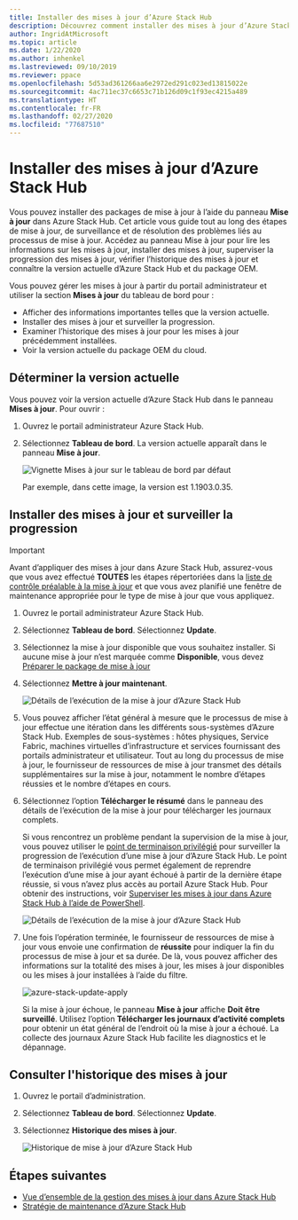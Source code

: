 ```yaml
---
title: Installer des mises à jour d’Azure Stack Hub
description: Découvrez comment installer des mises à jour d’Azure Stack Hub.
author: IngridAtMicrosoft
ms.topic: article
ms.date: 1/22/2020
ms.author: inhenkel
ms.lastreviewed: 09/10/2019
ms.reviewer: ppace
ms.openlocfilehash: 5d53ad361266aa6e2972ed291c023ed13815022e
ms.sourcegitcommit: 4ac711ec37c6653c71b126d09c1f93ec4215a489
ms.translationtype: HT
ms.contentlocale: fr-FR
ms.lasthandoff: 02/27/2020
ms.locfileid: "77687510"
---
```

# <a name="install-azure-stack-hub-updates"></a>Installer des mises à jour d’Azure Stack Hub

Vous pouvez installer des packages de mise à jour à l’aide du panneau **Mise à jour** dans Azure Stack Hub. Cet article vous guide tout au long des étapes de mise à jour, de surveillance et de résolution des problèmes liés au processus de mise à jour. Accédez au panneau Mise à jour pour lire les informations sur les mises à jour, installer des mises à jour, superviser la progression des mises à jour, vérifier l’historique des mises à jour et connaître la version actuelle d’Azure Stack Hub et du package OEM.

Vous pouvez gérer les mises à jour à partir du portail administrateur et utiliser la section **Mises à jour** du tableau de bord pour :

- Afficher des informations importantes telles que la version actuelle.
- Installer des mises à jour et surveiller la progression.
- Examiner l’historique des mises à jour pour les mises à jour précédemment installées.
- Voir la version actuelle du package OEM du cloud.

## <a name="determine-the-current-version"></a>Déterminer la version actuelle

Vous pouvez voir la version actuelle d’Azure Stack Hub dans le panneau **Mises à jour**. Pour ouvrir :

1.  Ouvrez le portail administrateur Azure Stack Hub.

2.  Sélectionnez **Tableau de bord**. La version actuelle apparaît dans le panneau **Mise à jour**.

    ![Vignette Mises à jour sur le tableau de bord par défaut](./media/azure-stack-update-apply/image1.png)

    Par exemple, dans cette image, la version est 1.1903.0.35.

## <a name="install-updates-and-monitor-progress"></a>Installer des mises à jour et surveiller la progression

> [!Important]
> Avant d’appliquer des mises à jour dans Azure Stack Hub, assurez-vous que vous avez effectué **TOUTES** les étapes répertoriées dans la [liste de contrôle préalable à la mise à jour](release-notes-checklist.md) et que vous avez planifié une fenêtre de maintenance appropriée pour le type de mise à jour que vous appliquez.

1. Ouvrez le portail administrateur Azure Stack Hub.

2. Sélectionnez **Tableau de bord**. Sélectionnez **Update**.

3. Sélectionnez la mise à jour disponible que vous souhaitez installer. Si aucune mise à jour n’est marquée comme **Disponible**, vous devez [Préparer le package de mise à jour](azure-stack-update-prepare-package.md)

4. Sélectionnez **Mettre à jour maintenant**.

    ![Détails de l’exécution de la mise à jour d’Azure Stack Hub](./media/azure-stack-update-apply/image2.png)

5. Vous pouvez afficher l’état général à mesure que le processus de mise à jour effectue une itération dans les différents sous-systèmes d’Azure Stack Hub. Exemples de sous-systèmes : hôtes physiques, Service Fabric, machines virtuelles d’infrastructure et services fournissant des portails administrateur et utilisateur. Tout au long du processus de mise à jour, le fournisseur de ressources de mise à jour transmet des détails supplémentaires sur la mise à jour, notamment le nombre d’étapes réussies et le nombre d’étapes en cours.

6. Sélectionnez l’option **Télécharger le résumé** dans le panneau des détails de l’exécution de la mise à jour pour télécharger les journaux complets.

    Si vous rencontrez un problème pendant la supervision de la mise à jour, vous pouvez utiliser le [point de terminaison privilégié](https://docs.microsoft.com/azure-stack/operator/azure-stack-privileged-endpoint) pour surveiller la progression de l’exécution d’une mise à jour d’Azure Stack Hub. Le point de terminaison privilégié vous permet également de reprendre l’exécution d’une mise à jour ayant échoué à partir de la dernière étape réussie, si vous n’avez plus accès au portail Azure Stack Hub. Pour obtenir des instructions, voir [Superviser les mises à jour dans Azure Stack Hub à l’aide de PowerShell](azure-stack-update-monitor.md).

    ![Détails de l’exécution de la mise à jour d’Azure Stack Hub](./media/azure-stack-update-apply/image3.png)

7. Une fois l’opération terminée, le fournisseur de ressources de mise à jour vous envoie une confirmation de **réussite** pour indiquer la fin du processus de mise à jour et sa durée. De là, vous pouvez afficher des informations sur la totalité des mises à jour, les mises à jour disponibles ou les mises à jour installées à l’aide du filtre.

    ![azure-stack-update-apply](./media/azure-stack-update-apply/image4.png)

    Si la mise à jour échoue, le panneau **Mise à jour** affiche **Doit être surveillé**. Utilisez l’option **Télécharger les journaux d’activité complets** pour obtenir un état général de l’endroit où la mise à jour a échoué. La collecte des journaux Azure Stack Hub facilite les diagnostics et le dépannage.

## <a name="review-update-history"></a>Consulter l'historique des mises à jour

1. Ouvrez le portail d’administration.

2. Sélectionnez **Tableau de bord**. Sélectionnez **Update**.

3. Sélectionnez **Historique des mises à jour**.

    ![Historique de mise à jour d’Azure Stack Hub](./media/azure-stack-update-apply/image7.png)

## <a name="next-steps"></a>Étapes suivantes

-   [Vue d’ensemble de la gestion des mises à jour dans Azure Stack Hub](https://docs.microsoft.com/azure-stack/operator/azure-stack-updates)  
-   [Stratégie de maintenance d’Azure Stack Hub](https://docs.microsoft.com/azure-stack/operator/azure-stack-servicing-policy)  
